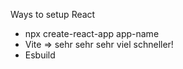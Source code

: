 Ways to setup React
- npx create-react-app app-name
- Vite => sehr sehr sehr viel schneller!
- Esbuild